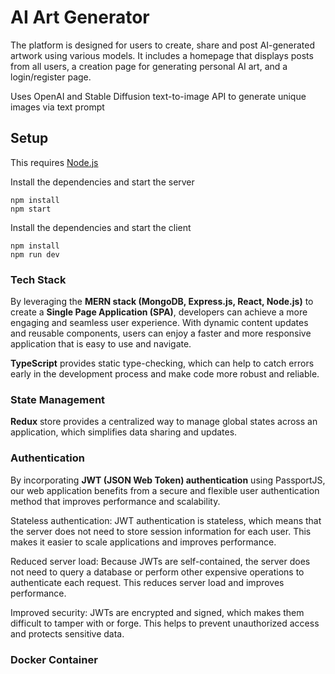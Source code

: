 # AI Art Generator

The platform is designed for users to create, share and post AI-generated artwork using various models. It includes a homepage that displays posts from all users, a creation page for generating personal AI art, and a login/register page.

Uses OpenAI and Stable Diffusion text-to-image API to generate unique images via text prompt

## Setup

This requires [Node.js](https://nodejs.org/)

Install the dependencies and start the server

```
npm install
npm start
```

Install the dependencies and start the client

```
npm install
npm run dev
```

### Tech Stack

By leveraging the **MERN stack (MongoDB, Express.js, React, Node.js)** to create a **Single Page Application (SPA)**, developers can achieve a more engaging and seamless user experience. With dynamic content updates and reusable components, users can enjoy a faster and more responsive application that is easy to use and navigate.

**TypeScript** provides static type-checking, which can help to catch errors early in the development process and make code more robust and reliable.

### State Management

**Redux** store provides a centralized way to manage global states across an application, which simplifies data sharing and updates.

### Authentication

By incorporating **JWT (JSON Web Token) authentication** using PassportJS, our web application benefits from a secure and flexible user authentication method that improves performance and scalability.

Stateless authentication: JWT authentication is stateless, which means that the server does not need to store session information for each user. This makes it easier to scale applications and improves performance.

Reduced server load: Because JWTs are self-contained, the server does not need to query a database or perform other expensive operations to authenticate each request. This reduces server load and improves performance.

Improved security: JWTs are encrypted and signed, which makes them difficult to tamper with or forge. This helps to prevent unauthorized access and protects sensitive data.

### Docker Container

